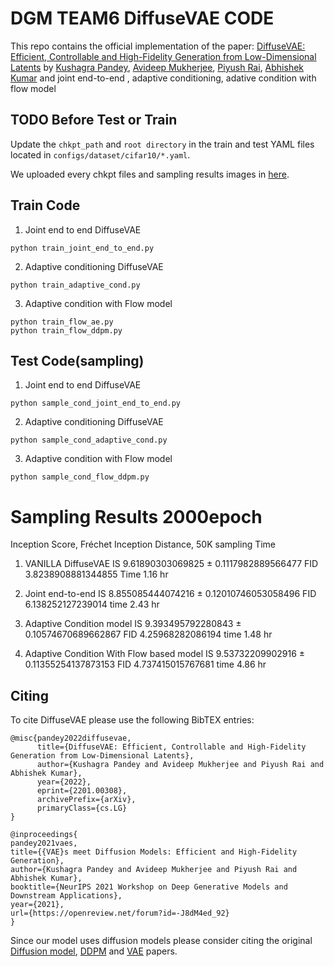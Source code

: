 # DGM TEAM6 DiffuseVAE CODE

This repo contains the official implementation of the paper: [DiffuseVAE: Efficient, Controllable and High-Fidelity Generation from Low-Dimensional Latents](https://arxiv.org/abs/2201.00308) by [Kushagra Pandey](https://kpandey008.github.io/), [Avideep Mukherjee](https://www.cse.iitk.ac.in/users/avideep/), [Piyush Rai](https://www.cse.iitk.ac.in/users/piyush/), [Abhishek Kumar](http://www.abhishek.umiacs.io/)
and joint end-to-end , adaptive conditioning, adative condition with flow model

## TODO Before Test or Train 
Update the `chkpt_path` and `root directory` in the train and test YAML files located in `configs/dataset/cifar10/*.yaml`.

We uploaded every chkpt files and sampling results images in [here](https://drive.google.com/file/d/1rFWcEZ8DBmJRUPa3nKmQLIKRgDESfHeJ/view?usp=drive_link).

## Train Code

1. Joint end to end DiffuseVAE 
```
python train_joint_end_to_end.py
``` 

2. Adaptive conditioning DiffuseVAE
```
python train_adaptive_cond.py
``` 

3. Adaptive condition with Flow model
```
python train_flow_ae.py
python train_flow_ddpm.py
``` 
## Test Code(sampling)

1. Joint end to end DiffuseVAE 
```
python sample_cond_joint_end_to_end.py
``` 

2. Adaptive conditioning DiffuseVAE
```
python sample_cond_adaptive_cond.py
``` 

3. Adaptive condition with Flow model
```
python sample_cond_flow_ddpm.py
``` 

# Sampling Results 2000epoch
Inception Score, Fréchet Inception Distance, 50K sampling Time
1. VANILLA DiffuseVAE
	IS  9.61890303069825 ± 0.1117982889566477
	FID 3.8238908881344855
	Time 1.16 hr

2. Joint end-to-end 
	IS  8.855085444074216 ± 0.12010746053058496
	FID 6.138252127239014
	time 2.43 hr
	
3. Adaptive Condition model
	IS  9.393495792280843 ± 0.10574670689662867
	FID 4.25968282086194
	time 1.48 hr

4. Adaptive Condition With Flow based model
	IS  9.53732209902916 ± 0.11355254137873153
	FID 4.737415015767681
	time 4.86 hr


## Citing
To cite DiffuseVAE please use the following BibTEX entries:

```
@misc{pandey2022diffusevae,
      title={DiffuseVAE: Efficient, Controllable and High-Fidelity Generation from Low-Dimensional Latents}, 
      author={Kushagra Pandey and Avideep Mukherjee and Piyush Rai and Abhishek Kumar},
      year={2022},
      eprint={2201.00308},
      archivePrefix={arXiv},
      primaryClass={cs.LG}
}
```
```
@inproceedings{
pandey2021vaes,
title={{VAE}s meet Diffusion Models: Efficient and High-Fidelity Generation},
author={Kushagra Pandey and Avideep Mukherjee and Piyush Rai and Abhishek Kumar},
booktitle={NeurIPS 2021 Workshop on Deep Generative Models and Downstream Applications},
year={2021},
url={https://openreview.net/forum?id=-J8dM4ed_92}
}
```

Since our model uses diffusion models please consider citing the original [Diffusion model](https://arxiv.org/abs/1503.03585), [DDPM](https://arxiv.org/abs/2006.11239) and [VAE](https://arxiv.org/abs/1312.6114) papers.
